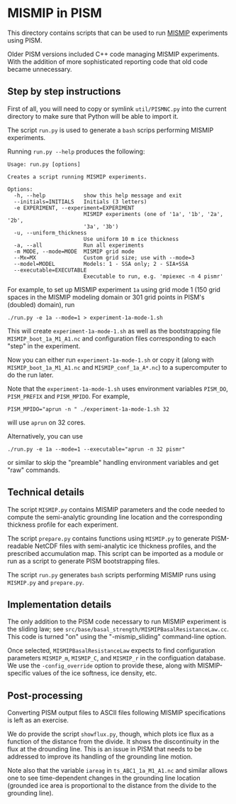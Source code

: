 MISMIP in PISM
==============

This directory contains scripts that can be used to run [MISMIP](http://homepages.ulb.ac.be/~fpattyn/mismip/) experiments using PISM.

Older PISM versions included C++ code managing MISMIP experiments. With the addition of more sophisticated reporting code that old code became unnecessary.

Step by step instructions
-------------------------

First of all, you will need to copy or symlink `util/PISMNC.py` into the
current directory to make sure that Python will be able to import it.

The script `run.py` is used to generate a `bash` scrips performing MISMIP
experiments.


Running `run.py --help` produces the following:

    Usage: run.py [options]

    Creates a script running MISMIP experiments.

    Options:
      -h, --help            show this help message and exit
      --initials=INITIALS   Initials (3 letters)
      -e EXPERIMENT, --experiment=EXPERIMENT
                            MISMIP experiments (one of '1a', '1b', '2a', '2b',
                            '3a', '3b')
      -u, --uniform_thickness
                            Use uniform 10 m ice thickness
      -a, --all             Run all experiments
      -m MODE, --mode=MODE  MISMIP grid mode
      --Mx=MX               Custom grid size; use with --mode=3
      --model=MODEL         Models: 1 - SSA only; 2 - SIA+SSA
      --executable=EXECUTABLE
                            Executable to run, e.g. 'mpiexec -n 4 pismr'

For example, to set up MISMIP experiment `1a` using grid mode 1 (150 grid
spaces in the MISMIP modeling domain or 301 grid points in PISM's (doubled)
domain), run

    ./run.py -e 1a --mode=1 > experiment-1a-mode-1.sh

This will create `experiment-1a-mode-1.sh` as well as the bootstrapping file
`MISMIP_boot_1a_M1_A1.nc` and configuration files corresponding to each "step"
in the experiment.

Now you can either run `experiment-1a-mode-1.sh` or copy it (along with
`MISMIP_boot_1a_M1_A1.nc` and `MISMIP_conf_1a_A*.nc`) to a supercomputer to
do the run later.

Note that the `experiment-1a-mode-1.sh` uses environment variables `PISM_DO`,
`PISM_PREFIX` and `PISM_MPIDO`. For example,

    PISM_MPIDO="aprun -n " ./experiment-1a-mode-1.sh 32

will use `aprun` on 32 cores.

Alternatively, you can use

    ./run.py -e 1a --mode=1 --executable="aprun -n 32 pismr"

or similar to skip the "preamble" handling environment variables and get "raw"
commands.

Technical details
-----------------

The script `MISMIP.py` contains MISMIP parameters and the code needed to
compute the semi-analytic grounding line location and the corresponding
thickness profile for each experiment.

The script `prepare.py` contains functions using `MISMIP.py` to generate
PISM-readable NetCDF files with semi-analytic ice thickness profiles, and
the prescribed accumulation map. This script can be imported as a module or run
as a script to generate PISM bootstrapping files.

The script `run.py` generates `bash` scripts performing MISMIP runs using
`MISMIP.py` and `prepare.py`.

Implementation details
----------------------

The only addition to the PISM code necessary to run MISMIP experiment is the
sliding law; see `src/base/basal_strength/MISMIPBasalResistanceLaw.cc`. This
code is turned "on" using the "-mismip_sliding" command-line option.

Once selected, `MISMIPBasalResistanceLaw` expects to find configuration
parameters `MISMIP_m`, `MISMIP_C`, and `MISMIP_r` in the configuation database.
We use the `-config_override` option to provide these, along with
MISMIP-specific values of the ice softness, ice density, etc.

Post-processing
---------------

Converting PISM output files to ASCII files following MISMIP
specifications is left as an exercise.

We do provide the script `showflux.py`, though, which plots ice flux as a
function of the distance from the divide. It shows the discontinuity in
the flux at the drounding line. This is an issue in PISM that needs to be
addressed to improve its handling of the grounding line motion.

Note also that the variable `iareag` in `ts_ABC1_1a_M1_A1.nc` and similar
allows one to see time-dependent changes in the grounding line location
(grounded ice area is proportional to the distance from the divide to the
grounding line).
